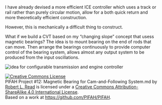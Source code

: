 
I have already devised a more efficient ICE controller which uses a track or rail rather than purely circular motion, allow for a both quick return and more theoretically efficient construction.

However, this is mechanically a difficult thing to construct.

What if we build a CVT based on my “changing slope” concept that usess magnetic bearings?  The idea is to mount bearing on the end of rods that can move.  Then arrange the bearings continuously to provide computer control of the bearing system, allows almost any output system to be produced from the input oscillations.

![idea for configurable transmission and engine controller](https://cloud.githubusercontent.com/assets/5296671/7099864/cd4191f4-dfc7-11e4-8628-92d3822948a4.png)

<a rel="license" href="http://creativecommons.org/licenses/by-sa/4.0/"><img alt="Creative Commons License" style="border-width:0" src="https://i.creativecommons.org/l/by-sa/4.0/88x31.png" /></a><br /><span xmlns:dct="http://purl.org/dc/terms/" href="http://purl.org/dc/dcmitype/Text" property="dct:title" rel="dct:type">PIFAH Project #12: Magnetic Bearing for Cam-and-Following System.md</span> by <a xmlns:cc="http://creativecommons.org/ns#" href="https://github.com/PIFAH/PIFAH" property="cc:attributionName" rel="cc:attributionURL">Robert L. Read</a> is licensed under a <a rel="license" href="http://creativecommons.org/licenses/by-sa/4.0/">Creative Commons Attribution-ShareAlike 4.0 International License</a>.<br />Based on a work at <a xmlns:dct="http://purl.org/dc/terms/" href="https://github.com/PIFAH/PIFAH" rel="dct:source">https://github.com/PIFAH/PIFAH</a>.
